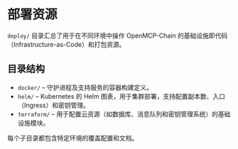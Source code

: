 # 部署资源

`deploy/` 目录汇总了用于在不同环境中操作 OpenMCP-Chain 的基础设施即代码（Infrastructure-as-Code）和打包资源。

## 目录结构

* `docker/` – 守护进程及支持服务的容器构建定义。
* `helm/` – Kubernetes 的 Helm 图表，用于集群部署，支持配置副本数、入口（Ingress）和密钥管理。
* `terraform/` – 用于配置云资源（如数据库、消息队列和密钥管理系统）的基础设施模块。

每个子目录都包含特定环境的覆盖配置和文档。